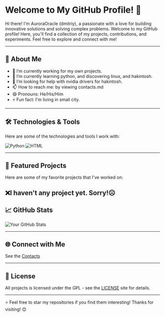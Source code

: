 # Welcome to My GitHub Profile! 👋

Hi there! I'm AuroraOracle (dmitriy), a passionate with a love for building innovative solutions and solving complex problems. Welcome to my GitHub profile! Here, you'll find a collection of my projects, contributions, and experiments. Feel free to explore and connect with me!

--------------------------------------------------------------------------------------

## 🚀 About Me

- 🔭 I’m currently working for my own projects.
- 🌱 I’m currently learning python, and discovering linux, and hakintosh.
- 🤔 I’m looking for help with nvidia drivers for hakintosh.
- 📫 How to reach me: by viewing contacts.md
- 😄 Pronouns: He/His/Him
- ⚡ Fun fact: I'm living in small city.

--------------------------------------------------------------------------------------

## 🛠️ Technologies & Tools

Here are some of the technologies and tools I work with:

![Python](https://img.shields.io/badge/-Python-3776AB?logo=python&logoColor=white)
![HTML](https://cdn3.iconfinder.com/data/icons/muksis/128/html-1024.png)

--------------------------------------------------------------------------------------

## 📂 Featured Projects

Here are some of my favorite projects that I've worked on:

❌I haven't any project yet. Sorry!☹️
--------------------------------------------------------------------------------------

## 📈 GitHub Stats

![Your GitHub Stats](https://github-readme-stats.vercel.app/api?username=AuroraOracle&theme=vue-dark&show_icons=true&hide_border=true&count_private=true)

--------------------------------------------------------------------------------------

## 🌐 Connect with Me

See the [Contacts](https://github.com/AuroraOracle/AuroraOracle/blob/main/contacts.md)

--------------------------------------------------------------------------------------

## 📜 License

All projects is licensed under the GPL - see the [LICENSE](https://www.gnu.org/licenses/gpl-3.0.en.html) site for details.

--------------------------------------------------------------------------------------

⭐️ Feel free to star my repositories if you find them interesting! Thanks for visiting! 😊

